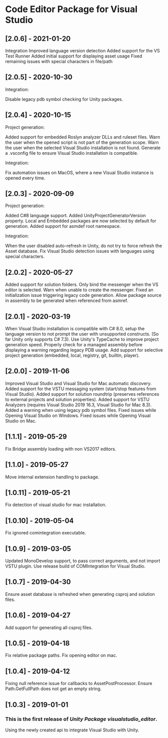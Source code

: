 # Code Editor Package for Visual Studio

## [2.0.6] - 2021-01-20

Integration
Improved language version detection
Added support for the VS Test Runner
Added initial support for displaying asset usage
Fixed remaining issues with special characters in file/path

## [2.0.5] - 2020-10-30

Integration:

Disable legacy pdb symbol checking for Unity packages.

## [2.0.4] - 2020-10-15

Project generation:

Added support for embedded Roslyn analyzer DLLs and ruleset files.
Warn the user when the opened script is not part of the generation scope.
Warn the user when the selected Visual Studio installation is not found.
Generate a .vsconfig file to ensure Visual Studio installation is compatible.

Integration:

Fix automation issues on MacOS, where a new Visual Studio instance is opened every time.

## [2.0.3] - 2020-09-09

Project generation:

Added C#8 language support.
Added UnityProjectGeneratorVersion property.
Local and Embedded packages are now selected by default for generation.
Added support for asmdef root namespace.

Integration:

When the user disabled auto-refresh in Unity, do not try to force refresh the Asset database.
Fix Visual Studio detection issues with languages using special characters.


## [2.0.2] - 2020-05-27

Added support for solution folders.
Only bind the messenger when the VS editor is selected.
Warn when unable to create the messenger.
Fixed an initialization issue triggering legacy code generation.
Allow package source in assembly to be generated when referenced from asmref.


## [2.0.1] - 2020-03-19

When Visual Studio installation is compatible with C# 8.0, setup the language version to not prompt the user with unsupported constructs. (So far Unity only supports C# 7.3).
Use Unity's TypeCache to improve project generation speed.
Properly check for a managed assembly before displaying a warning regarding legacy PDB usage.
Add support for selective project generation (embedded, local, registry, git, builtin, player).


## [2.0.0] - 2019-11-06

Improved Visual Studio and Visual Studio for Mac automatic discovery.
Added support for the VSTU messaging system (start/stop features from Visual Studio).
Added support for solution roundtrip (preserves references to external projects and solution properties).
Added support for VSTU Analyzers (requires Visual Studio 2019 16.3, Visual Studio for Mac 8.3).
Added a warning when using legacy pdb symbol files.
Fixed issues while Opening Visual Studio on Windows.
Fixed issues while Opening Visual Studio on Mac.

## [1.1.1] - 2019-05-29

Fix Bridge assembly loading with non VS2017 editors.

## [1.1.0] - 2019-05-27

Move internal extension handling to package.

## [1.0.11] - 2019-05-21

Fix detection of visual studio for mac installation.

## [1.0.10] - 2019-05-04

Fix ignored comintegration executable.


## [1.0.9] - 2019-03-05

Updated MonoDevelop support, to pass correct arguments, and not import VSTU plugin.
Use release build of COMIntegration for Visual Studio.


## [1.0.7] - 2019-04-30

Ensure asset database is refreshed when generating csproj and solution files.

## [1.0.6] - 2019-04-27

Add support for generating all csproj files.

## [1.0.5] - 2019-04-18

Fix relative package paths.
Fix opening editor on mac.

## [1.0.4] - 2019-04-12

Fixing null reference issue for callbacks to AssetPostProcessor.
Ensure Path.GetFullPath does not get an empty string.

## [1.0.3] - 2019-01-01

### This is the first release of *Unity Package visualstudio_editor*.

Using the newly created api to integrate Visual Studio with Unity.
